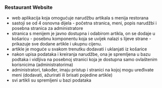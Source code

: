 ### Restaurant Website

- web aplikacija koja omogućuje narudžbu artikala s menija restorana
- sastoji se od 4 osnovna dijela - početna stranica, meni, popis narudžbi i posebna stranica za administratore
- stranica s menijem je javno dostupna i odabirom artikla, on se dodaje u košaricu - posebnu komponentu koja se uvijek nalazi s lijeve strane -
prikazuje sve dodane artikle i ukupnu cijenu. 
- artikle je moguće u svakom trenutku dodavati i uklanjati iz košarice
- nakon upisa podataka i kreiranja narudžbe, ona je spremljena u bazu podtaka i vidljiva na posebnoj stranici koja je dostupna samo
ovlaštenim korisnicima (administratorima)
- administratori, također, imaju pristup i stranici na kojoj mogu uređivate meni (dodavati, ažurirati ili brisati pojedine artikle)
- svi artikli su spremljeni u bazi podataka
